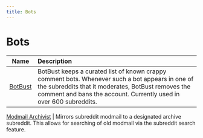 ```yaml
---
title: Bots
---
```


# Bots

Name|Description
:-:|:-
[BotBust](https://reddit.com/r/botbust) | BotBust keeps a curated list of known crappy comment bots. Whenever such a bot appears in one of the subreddits that it moderates, BotBust removes the comment and bans the account. Currently used in over 600 subreddits.

[Modmail Archivist](https://www.reddit.com/user/Modmail_Archivist/comments/7d8m1l/modmail_archivist/) | Mirrors subreddit modmail to a designated archive subreddit. This allows for searching of old modmail via the subreddit search feature.
